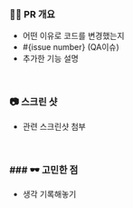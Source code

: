 ### 💁‍♂️ PR 개요

- 어떤 이유로 코드를 변경했는지
- #{issue number} (QA이슈)
- 추가한 기능 설명

<br/>

### 📷 스크린 샷

- 관련 스크린샷 첨부

<br/>

### ### 🕶️ 고민한 점

- 생각 기록해놓기
